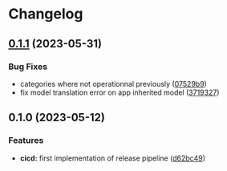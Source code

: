 # Changelog

## [0.1.1](https://github.com/phardy-egis/django-geonode-gdc-backend/compare/v0.1.0...v0.1.1) (2023-05-31)


### Bug Fixes

* categories where not operationnal previously ([07529b9](https://github.com/phardy-egis/django-geonode-gdc-backend/commit/07529b9749c101082abd2a2b02eb11497d814936))
* fix model translation error on app inherited model ([3719327](https://github.com/phardy-egis/django-geonode-gdc-backend/commit/37193275aa082b5b5e0e1a5b497a5ebbe61f3bb4))

## 0.1.0 (2023-05-12)


### Features

* **cicd:** first implementation of release pipeline ([d62bc49](https://github.com/phardy-egis/django-geonode-gdc-backend/commit/d62bc4920a0ba4490b7a16ac8d80455c9ba94326))
